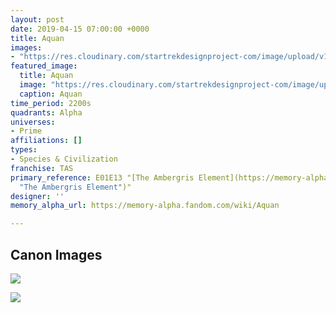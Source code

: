 ```yaml
---
layout: post
date: 2019-04-15 07:00:00 +0000
title: Aquan
images:
- "https://res.cloudinary.com/startrekdesignproject-com/image/upload/v1555375855/Aquan.png"
featured_image:
  title: Aquan
  image: "https://res.cloudinary.com/startrekdesignproject-com/image/upload/v1555375855/Aquan.png"
  caption: Aquan
time_period: 2200s
quadrants: Alpha
universes:
- Prime
affiliations: []
types:
- Species & Civilization
franchise: TAS
primary_reference: E01E13 "[The Ambergris Element](https://memory-alpha.fandom.com/wiki/The_Ambergris_Element
  "The Ambergris Element")"
designer: ''
memory_alpha_url: https://memory-alpha.fandom.com/wiki/Aquan

---
```

## Canon Images

![](https://res.cloudinary.com/startrekdesignproject-com/image/upload/v1555375854/Aquan2.jpg)

![](https://res.cloudinary.com/startrekdesignproject-com/image/upload/v1555375855/Aquan1.jpg)
